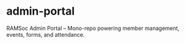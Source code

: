 # admin-portal
RAMSoc Admin Portal – Mono-repo powering member management, events, forms, and attendance. 
